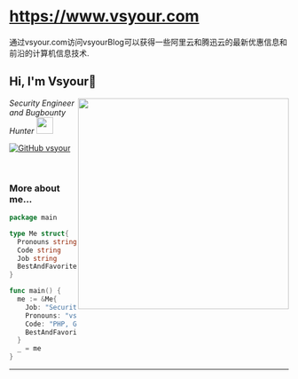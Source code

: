 # https://www.vsyour.com
通过vsyour.com访问vsyourBlog可以获得一些阿里云和腾迅云的最新优惠信息和前沿的计算机信息技术.

<h2> Hi, I'm Vsyour👋</h2>
<img align='right' src="https://github-readme-stats.vercel.app/api?username=vsyour&show_icons=true&theme=radical" width="380">
<p><em>Security Engineer and Bugbounty Hunter <img src="https://media.giphy.com/media/WUlplcMpOCEmTGBtBW/giphy.gif" width="30"><br>
</em></p>

[![GitHub vsyour](https://img.shields.io/github/followers/vsyour?label=follow%20github&style=flat-square)](https://github.com/vsyour)

<br>

### More about me...

```go
package main

type Me struct{
  Pronouns string
  Code string
  Job string
  BestAndFavoriteSkill string
}

func main() {
  me := &Me{
    Job: "Security Engineer and Bugbounty Hunter.",
    Pronouns: "vsyour",
    Code: "PHP, Go, Python and Everythings",
    BestAndFavoriteSkill: "Web Sec:D"
  }
  _ = me
}
```
---

